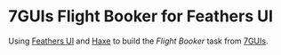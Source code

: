 # 7GUIs Flight Booker for Feathers UI

Using [Feathers UI](https://feathersui.com/) and [Haxe](https://haxe.org/) to build the _Flight Booker_ task from [7GUIs](https://eugenkiss.github.io/7guis).
